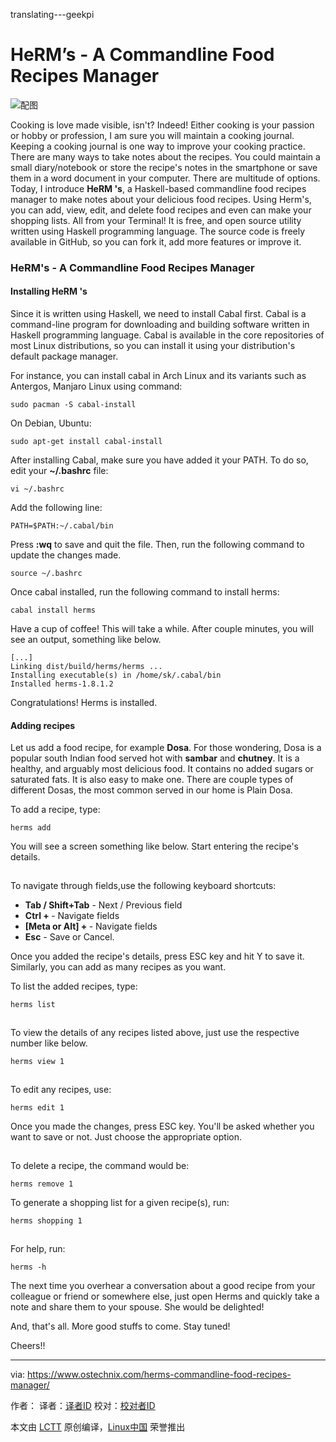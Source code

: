 translating---geekpi

HeRM’s - A Commandline Food Recipes Manager
======
![配图](https://www.ostechnix.com/wp-content/uploads/2017/12/herms-720x340.jpg)

Cooking is love made visible, isn't? Indeed! Either cooking is your passion or hobby or profession, I am sure you will maintain a cooking journal. Keeping a cooking journal is one way to improve your cooking practice. There are many ways to take notes about the recipes. You could maintain a small diary/notebook or store the recipe's notes in the smartphone or save them in a word document in your computer. There are multitude of options. Today, I introduce **HeRM 's**, a Haskell-based commandline food recipes manager to make notes about your delicious food recipes. Using Herm's, you can add, view, edit, and delete food recipes and even can make your shopping lists. All from your Terminal! It is free, and open source utility written using Haskell programming language. The source code is freely available in GitHub, so you can fork it, add more features or improve it.

### HeRM's - A Commandline Food Recipes Manager

#### **Installing HeRM 's**

Since it is written using Haskell, we need to install Cabal first. Cabal is a command-line program for downloading and building software written in Haskell programming language. Cabal is available in the core repositories of most Linux distributions, so you can install it using your distribution's default package manager.

For instance, you can install cabal in Arch Linux and its variants such as Antergos, Manjaro Linux using command:
```
sudo pacman -S cabal-install
```

On Debian, Ubuntu:
```
sudo apt-get install cabal-install
```

After installing Cabal, make sure you have added it your PATH. To do so, edit your **~/.bashrc** file:
```
vi ~/.bashrc
```

Add the following line:
```
PATH=$PATH:~/.cabal/bin
```

Press **:wq** to save and quit the file. Then, run the following command to update the changes made.
```
source ~/.bashrc
```

Once cabal installed, run the following command to install herms:
```
cabal install herms
```

Have a cup of coffee! This will take a while. After couple minutes, you will see an output, something like below.
```
[...]
Linking dist/build/herms/herms ...
Installing executable(s) in /home/sk/.cabal/bin
Installed herms-1.8.1.2
```

Congratulations! Herms is installed.

#### **Adding recipes**

Let us add a food recipe, for example **Dosa**. For those wondering, Dosa is a popular south Indian food served hot with **sambar** and **chutney**. It is a healthy, and arguably most delicious food. It contains no added sugars or saturated fats. It is also easy to make one. There are couple types of different Dosas, the most common served in our home is Plain Dosa.

To add a recipe, type:
```
herms add
```

You will see a screen something like below. Start entering the recipe's details.

[![][1]][2]

To navigate through fields,use the following keyboard shortcuts:

  * **Tab / Shift+Tab** - Next / Previous field
  * **Ctrl + <Arrow keys>** - Navigate fields
  * **[Meta or Alt] + <h-j-k-l>** - Navigate fields
  * **Esc** - Save or Cancel.



Once you added the recipe's details, press ESC key and hit Y to save it. Similarly, you can add as many recipes as you want.

To list the added recipes, type:
```
herms list
```

[![][1]][3]

To view the details of any recipes listed above, just use the respective number like below.
```
herms view 1
```

[![][1]][4]

To edit any recipes, use:
```
herms edit 1
```

Once you made the changes, press ESC key. You'll be asked whether you want to save or not. Just choose the appropriate option.

[![][1]][5]

To delete a recipe, the command would be:
```
herms remove 1
```

To generate a shopping list for a given recipe(s), run:
```
herms shopping 1
```

[![][1]][6]

For help, run:
```
herms -h
```

The next time you overhear a conversation about a good recipe from your colleague or friend or somewhere else, just open Herms and quickly take a note and share them to your spouse. She would be delighted!

And, that's all. More good stuffs to come. Stay tuned!

Cheers!!



--------------------------------------------------------------------------------

via: https://www.ostechnix.com/herms-commandline-food-recipes-manager/

作者：[][a]
译者：[译者ID](https://github.com/译者ID)
校对：[校对者ID](https://github.com/校对者ID)

本文由 [LCTT](https://github.com/LCTT/TranslateProject) 原创编译，[Linux中国](https://linux.cn/) 荣誉推出

[a]:https://www.ostechnix.com
[1]:data:image/gif;base64,R0lGODlhAQABAIAAAAAAAP///yH5BAEAAAAALAAAAAABAAEAAAIBRAA7
[2]:http://www.ostechnix.com/wp-content/uploads/2017/12/Make-Dosa-1.png ()
[3]:http://www.ostechnix.com/wp-content/uploads/2017/12/herms-1-1.png ()
[4]:http://www.ostechnix.com/wp-content/uploads/2017/12/herms-2.png ()
[5]:http://www.ostechnix.com/wp-content/uploads/2017/12/herms-3.png ()
[6]:http://www.ostechnix.com/wp-content/uploads/2017/12/herms-4.png ()
